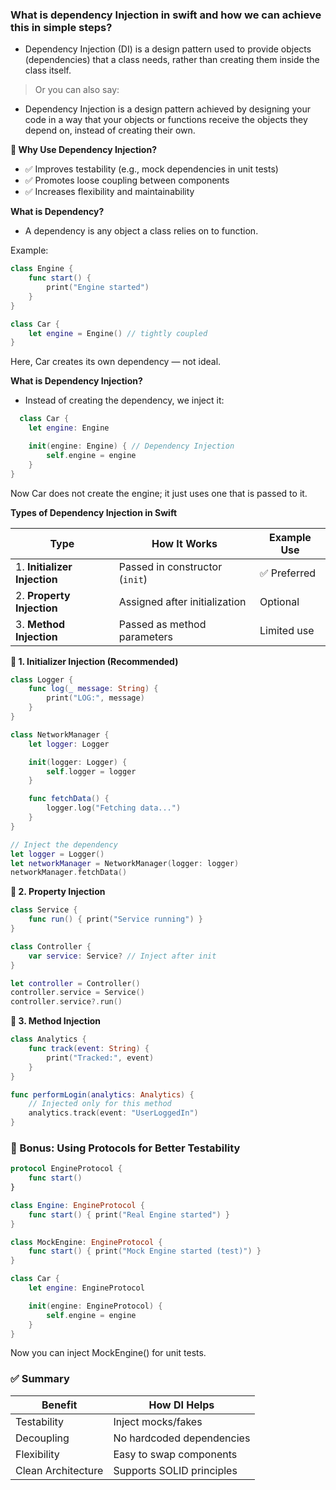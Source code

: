 ### What is dependency Injection in swift and how we can achieve this in simple steps?

- Dependency Injection (DI) is a design pattern used to provide objects (dependencies) that a class needs, rather than creating them inside the class itself.

> Or you can also say:

- Dependency Injection is a design pattern achieved by designing your code in a way that your objects or functions receive the objects they depend on, instead of creating their own.


**🚀 Why Use Dependency Injection?**
- ✅ Improves testability (e.g., mock dependencies in unit tests)
- ✅ Promotes loose coupling between components
- ✅ Increases flexibility and maintainability

**What is Dependency?**
- A dependency is any object a class relies on to function.

Example:

```swift
class Engine {
    func start() {
        print("Engine started")
    }
}

class Car {
    let engine = Engine() // tightly coupled
}
```
Here, Car creates its own dependency — not ideal.

**What is Dependency Injection?**
- Instead of creating the dependency, we inject it:
```swift
  class Car {
    let engine: Engine

    init(engine: Engine) { // Dependency Injection
        self.engine = engine
    }
}
```

Now Car does not create the engine; it just uses one that is passed to it.

**Types of Dependency Injection in Swift**

| Type                         | How It Works                   | Example Use |
| ---------------------------- | ------------------------------ | ----------- |
| 1. **Initializer Injection** | Passed in constructor (`init`) | ✅ Preferred |
| 2. **Property Injection**    | Assigned after initialization  | Optional    |
| 3. **Method Injection**      | Passed as method parameters    | Limited use |



**🔹 1. Initializer Injection (Recommended)**
```swift
class Logger {
    func log(_ message: String) {
        print("LOG:", message)
    }
}

class NetworkManager {
    let logger: Logger

    init(logger: Logger) {
        self.logger = logger
    }

    func fetchData() {
        logger.log("Fetching data...")
    }
}

// Inject the dependency
let logger = Logger()
let networkManager = NetworkManager(logger: logger)
networkManager.fetchData()
```

**🔹 2. Property Injection**
```swift
class Service {
    func run() { print("Service running") }
}

class Controller {
    var service: Service? // Inject after init
}

let controller = Controller()
controller.service = Service()
controller.service?.run()
```

**🔹 3. Method Injection**
```swift
class Analytics {
    func track(event: String) {
        print("Tracked:", event)
    }
}

func performLogin(analytics: Analytics) {
    // Injected only for this method
    analytics.track(event: "UserLoggedIn")
}
```


### 🔄 Bonus: Using Protocols for Better Testability

```swift
protocol EngineProtocol {
    func start()
}

class Engine: EngineProtocol {
    func start() { print("Real Engine started") }
}

class MockEngine: EngineProtocol {
    func start() { print("Mock Engine started (test)") }
}

class Car {
    let engine: EngineProtocol

    init(engine: EngineProtocol) {
        self.engine = engine
    }
}
```
Now you can inject MockEngine() for unit tests.

### ✅ Summary

| Benefit            | How DI Helps              |
| ------------------ | ------------------------- |
| Testability        | Inject mocks/fakes        |
| Decoupling         | No hardcoded dependencies |
| Flexibility        | Easy to swap components   |
| Clean Architecture | Supports SOLID principles |


